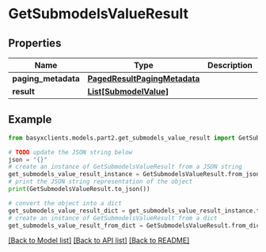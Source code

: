 # GetSubmodelsValueResult


## Properties

Name | Type | Description | Notes
------------ | ------------- | ------------- | -------------
**paging_metadata** | [**PagedResultPagingMetadata**](PagedResultPagingMetadata.md) |  | [optional] 
**result** | [**List[SubmodelValue]**](SubmodelValue.md) |  | [optional] 

## Example

```python
from basyxclients.models.part2.get_submodels_value_result import GetSubmodelsValueResult

# TODO update the JSON string below
json = "{}"
# create an instance of GetSubmodelsValueResult from a JSON string
get_submodels_value_result_instance = GetSubmodelsValueResult.from_json(json)
# print the JSON string representation of the object
print(GetSubmodelsValueResult.to_json())

# convert the object into a dict
get_submodels_value_result_dict = get_submodels_value_result_instance.to_dict()
# create an instance of GetSubmodelsValueResult from a dict
get_submodels_value_result_from_dict = GetSubmodelsValueResult.from_dict(get_submodels_value_result_dict)
```
[[Back to Model list]](../README.md#documentation-for-models) [[Back to API list]](../README.md#documentation-for-api-endpoints) [[Back to README]](../README.md)


